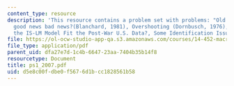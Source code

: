 ```yaml
---
content_type: resource
description: 'This resource contains a problem set with problems: "Old Macro": Are
  good news bad news?(Blanchard, 1981), Overshooting (Dornbusch, 1976), How Well Does
  the IS-LM Model Fit the Post-War U.S. Data?, Some Identification Issues, and Results.'
file: https://ol-ocw-studio-app-qa.s3.amazonaws.com/courses/14-452-macroeconomic-theory-ii-spring-2007/d5e8c00fdbe0f5676d1bcc1828561b58_ps1_2007.pdf
file_type: application/pdf
parent_uid: dfa27e7d-1c4b-6647-23aa-7404b35b14f8
resourcetype: Document
title: ps1_2007.pdf
uid: d5e8c00f-dbe0-f567-6d1b-cc1828561b58
---
```

